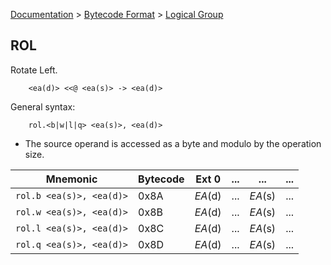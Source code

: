 [Documentation](../../README.md) > [Bytecode Format](../README.md) > [Logical Group](../InstructionsLogical.md)

## ROL

Rotate Left.

        <ea(d)> <<@ <ea(s)> -> <ea(d)>

General syntax:

        rol.<b|w|l|q> <ea(s)>, <ea(d)>

* The source operand is accessed as a byte and modulo by the operation size.

| Mnemonic | Bytecode | Ext 0 | ... | ... | ... |
| - | - | - | - | - | - |
| `rol.b <ea(s)>, <ea(d)>` | 0x8A | *EA*(d) | ... | *EA*(s) | ... |
| `rol.w <ea(s)>, <ea(d)>` | 0x8B | *EA*(d) | ... | *EA*(s) | ... |
| `rol.l <ea(s)>, <ea(d)>` | 0x8C | *EA*(d) | ... | *EA*(s) | ... |
| `rol.q <ea(s)>, <ea(d)>` | 0x8D | *EA*(d) | ... | *EA*(s) | ... |

